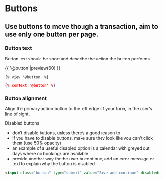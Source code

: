 
# Buttons

## Use buttons to move though a transaction, aim to use only one button per page.

### Button text

Button text should be short and describe the action the button performs.

{{ '@button'|preview(60) }}

```nunj
{% view '@button' %}
```

```json
{% context '@button' %}
```

### Button alignment

Align the primary action button to the left edge of your form, in the user’s line of sight.

Disabled buttons

- don’t disable buttons, unless there’s a good reason to
- if you have to disable buttons, make sure they look like you can’t click them (use 50% opacity)
- an example of a useful disabled option is a calendar with greyed out days where no bookings are available
- provide another way for the user to continue, add an error message or text to explain why the button is disabled

```html
<input class="button" type="submit" value="Save and continue" disabled="disabled">
```
